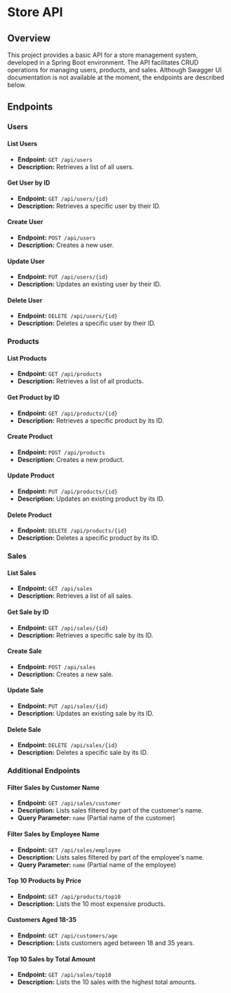 # Store API

## Overview

This project provides a basic API for a store management system, developed in a Spring Boot environment. The API facilitates CRUD operations for managing users, products, and sales. Although Swagger UI documentation is not available at the moment, the endpoints are described below.

## Endpoints

### Users

#### List Users
- **Endpoint:** `GET /api/users`
- **Description:** Retrieves a list of all users.

#### Get User by ID
- **Endpoint:** `GET /api/users/{id}`
- **Description:** Retrieves a specific user by their ID.

#### Create User
- **Endpoint:** `POST /api/users`
- **Description:** Creates a new user.

#### Update User
- **Endpoint:** `PUT /api/users/{id}`
- **Description:** Updates an existing user by their ID.

#### Delete User
- **Endpoint:** `DELETE /api/users/{id}`
- **Description:** Deletes a specific user by their ID.

### Products

#### List Products
- **Endpoint:** `GET /api/products`
- **Description:** Retrieves a list of all products.

#### Get Product by ID
- **Endpoint:** `GET /api/products/{id}`
- **Description:** Retrieves a specific product by its ID.

#### Create Product
- **Endpoint:** `POST /api/products`
- **Description:** Creates a new product.

#### Update Product
- **Endpoint:** `PUT /api/products/{id}`
- **Description:** Updates an existing product by its ID.

#### Delete Product
- **Endpoint:** `DELETE /api/products/{id}`
- **Description:** Deletes a specific product by its ID.

### Sales

#### List Sales
- **Endpoint:** `GET /api/sales`
- **Description:** Retrieves a list of all sales.

#### Get Sale by ID
- **Endpoint:** `GET /api/sales/{id}`
- **Description:** Retrieves a specific sale by its ID.

#### Create Sale
- **Endpoint:** `POST /api/sales`
- **Description:** Creates a new sale.

#### Update Sale
- **Endpoint:** `PUT /api/sales/{id}`
- **Description:** Updates an existing sale by its ID.

#### Delete Sale
- **Endpoint:** `DELETE /api/sales/{id}`
- **Description:** Deletes a specific sale by its ID.

### Additional Endpoints

#### Filter Sales by Customer Name
- **Endpoint:** `GET /api/sales/customer`
- **Description:** Lists sales filtered by part of the customer's name.
- **Query Parameter:** `name` (Partial name of the customer)

#### Filter Sales by Employee Name
- **Endpoint:** `GET /api/sales/employee`
- **Description:** Lists sales filtered by part of the employee's name.
- **Query Parameter:** `name` (Partial name of the employee)

#### Top 10 Products by Price
- **Endpoint:** `GET /api/products/top10`
- **Description:** Lists the 10 most expensive products.

#### Customers Aged 18-35
- **Endpoint:** `GET /api/customers/age`
- **Description:** Lists customers aged between 18 and 35 years.

#### Top 10 Sales by Total Amount
- **Endpoint:** `GET /api/sales/top10`
- **Description:** Lists the 10 sales with the highest total amounts.

